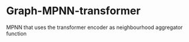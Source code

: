 # Graph-MPNN-transformer
MPNN that uses the transformer encoder as neighbourhood aggregator function
